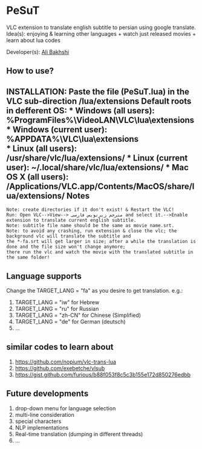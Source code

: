 # PeSuT
VLC extension to translate english subtitle to persian using google translate.
Idea(s): enjoying & learning other languages + watch just released movies + learn about lua codes

Developer(s): <a href="https://github.com/bakhshiali">Ali Bakhshi</a>

How to use?
---
INSTALLATION:
	Paste the file (PeSuT.lua) in the VLC sub-direction /lua/extensions
	Default roots in defferent OS:
	* Windows (all users): %ProgramFiles%\VideoLAN\VLC\lua\extensions\
	* Windows (current user): %APPDATA%\VLC\lua\extensions\
	* Linux (all users): /usr/share/vlc/lua/extensions/
	* Linux (current user): ~/.local/share/vlc/lua/extensions/
	* Mac OS X (all users): /Applications/VLC.app/Contents/MacOS/share/lua/extensions/
Notes
---
	Note: create directories if it don't exist! & Restart the VLC!
	Run: Open VLC-->View--> مترجم زیرنویس فارسی and select it.-->Enable extension to translate current english subtitle.
	Note: subtitle file name should be the same as movie name.srt.
	Note: to avoid any crashing, run extension & close the vlc; the background vlc will translate the subtitle and
	the *-fa.srt will get larger in size; after a while the translation is done and the file size won't change anymore;
	there run the vlc and watch the movie with the translated subtitle in the same folder!
  
Language supports
---
Change the TARGET_LANG = "fa" as you desire to get translation.
e.g.: 
1) TARGET_LANG = "iw" for Hebrew
2) TARGET_LANG = "ru" for Russian
3) TARGET_LANG = "zh-CN" for Chinese (Simplified)
4) TARGET_LANG = "de" for German (deutsch)
5) ...


similar codes to learn about
---
1) https://github.com/nopium/vlc-trans-lua
2) https://github.com/exebetche/vlsub
3) https://gist.github.com/furious/b88f053f8c5c3b155e172d850276edbb

Future developments
---
1) drop-down menu for language selection
2) multi-line consideration
3) special characters
4) NLP implementations
5) Real-time translation (dumping in different threads)
6) ...
